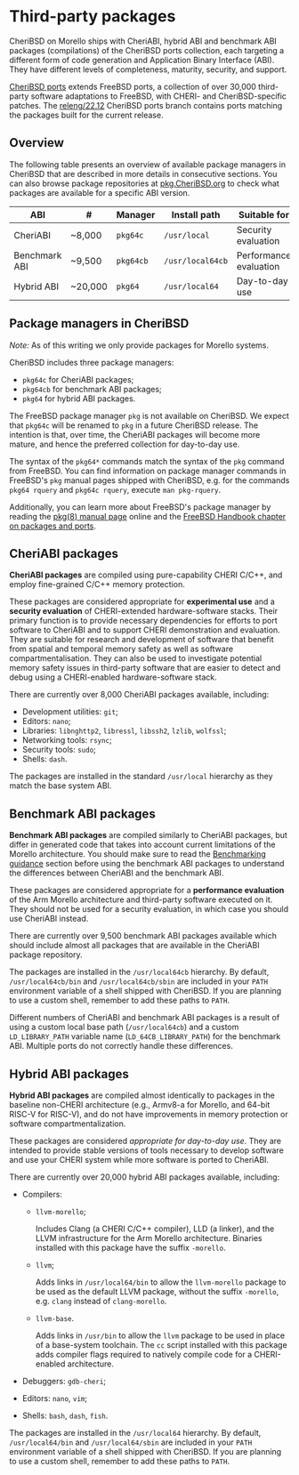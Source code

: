 # Third-party packages

CheriBSD on Morello ships with CheriABI, hybrid ABI and benchmark ABI packages
(compilations) of the CheriBSD ports collection, each targeting a different
form of code generation and Application Binary Interface (ABI).
They have different levels of completeness, maturity, security, and support.

[CheriBSD ports](https://github.com/CTSRD-CHERI/cheribsd-ports)
extends FreeBSD ports, a collection of over 30,000 third-party
software adaptations to FreeBSD, with CHERI- and CheriBSD-specific patches.
The
[releng/22.12](https://github.com/CTSRD-CHERI/cheribsd-ports/tree/releng/22.12)
CheriBSD ports branch contains ports matching the packages built for the current
release.

## Overview

The following table presents an overview of available package managers in
CheriBSD that are described in more details in consecutive sections.
You can also browse package repositories at
[pkg.CheriBSD.org](https://pkg.CheriBSD.org/)
to check what packages are available for a specific ABI version.

| ABI           | #       | Manager   | Install path     | Suitable for           |
|---------------|---------|-----------|------------------|------------------------|
| CheriABI      | ~8,000  | `pkg64c`  | `/usr/local`     | Security evaluation    |
| Benchmark ABI | ~9,500  | `pkg64cb` | `/usr/local64cb` | Performance evaluation |
| Hybrid ABI    | ~20,000 | `pkg64`   | `/usr/local64`   | Day-to-day use         |

## Package managers in CheriBSD

*Note:* As of this writing we only provide packages for Morello systems.

CheriBSD includes three package managers:

* `pkg64c` for CheriABI packages;
* `pkg64cb` for benchmark ABI packages;
* `pkg64` for hybrid ABI packages.

The FreeBSD package manager `pkg` is not available on CheriBSD.
We expect that `pkg64c` will be renamed to `pkg` in a future CheriBSD release.
The intention is that, over time, the CheriABI packages will become more
mature, and hence the preferred collection for day-to-day use.

The syntax of the `pkg64*` commands match the syntax of the `pkg`
command from FreeBSD.
You can find information on package manager commands in FreeBSD's `pkg` manual
pages shipped with CheriBSD, e.g. for the commands `pkg64 rquery` and
`pkg64c rquery`, execute `man pkg-rquery`.

Additionally, you can learn more about FreeBSD's package manager by reading the
[pkg(8) manual page](https://www.freebsd.org/cgi/man.cgi?pkg(7)) online
and the [FreeBSD Handbook chapter on packages and
ports](https://docs.freebsd.org/en/books/handbook/ports/).

## CheriABI packages

**CheriABI packages** are compiled using pure-capability CHERI C/C++, and
employ fine-grained C/C++ memory protection.

These packages are considered appropriate for **experimental use** and
a **security evaluation** of CHERI-extended hardware-software stacks.
Their primary function is to provide necessary dependencies for efforts to port
software to CheriABI and to support CHERI demonstration and evaluation.
They are suitable for research and development of software that benefit from
spatial and temporal memory safety as well as software compartmentalisation.
They can also be used to investigate potential memory safety issues in
third-party software that are easier to detect and debug using a CHERI-enabled
hardware-software stack.

There are currently over 8,000 CheriABI packages available, including:

* Development utilities: `git`;
* Editors: `nano`;
* Libraries: `libnghttp2`, `libressl`, `libssh2`, `lzlib`, `wolfssl`;
* Networking tools: `rsync`;
* Security tools: `sudo`;
* Shells: `dash`.

The packages are installed in the standard `/usr/local` hierarchy as they match
the base system ABI.

## Benchmark ABI packages

**Benchmark ABI packages** are compiled similarly to CheriABI packages, but
differ in generated code that takes into account current limitations of the
Morello architecture.
You should make sure to read the
[Benchmarking guidance](../benchmarking/)
section before using the benchmark ABI packages to understand the differences
between CheriABI and the benchmark ABI.

These packages are considered appropriate for a **performance evaluation** of
the Arm Morello architecture and third-party software executed on it.
They should not be used for a security evaluation, in which case you should use
CheriABI instead.

There are currently over 9,500 benchmark ABI packages available which should
include almost all packages that are available in the CheriABI package
repository.

The packages are installed in the `/usr/local64cb` hierarchy.
By default, `/usr/local64cb/bin` and `/usr/local64cb/sbin` are included in your
`PATH` environment variable of a shell shipped with CheriBSD.
If you are planning to use a custom shell, remember to add these paths to
`PATH`.

Different numbers of CheriABI and benchmark ABI packages is a result of using a
custom local base path (`/usr/local64cb`) and a custom `LD_LIBRARY_PATH`
variable name (`LD_64CB_LIBRARY_PATH`) for the benchmark ABI.
Multiple ports do not correctly handle these differences.

## Hybrid ABI packages

**Hybrid ABI packages** are compiled almost identically to packages in the
baseline non-CHERI architecture (e.g., Armv8-a for Morello, and 64-bit
RISC-V for RISC-V), and do not have improvements in memory protection or
software compartmentalization.

These packages are considered *appropriate for day-to-day use*.
They are intended to provide stable versions of tools necessary to develop
software and use your CHERI system while more software is ported to CheriABI.

There are currently over 20,000 hybrid ABI packages available, including:

* Compilers:

  * `llvm-morello`;

    Includes Clang (a CHERI C/C++ compiler), LLD (a linker), and the LLVM
    infrastructure for the Arm Morello architecture.
    Binaries installed with this package have the suffix `-morello`.

  * `llvm`;

    Adds links in `/usr/local64/bin` to allow the `llvm-morello` package to be
    used as the default LLVM package, without the suffix `-morello`,
    e.g. `clang` instead of `clang-morello`.

  * `llvm-base`.

    Adds links in `/usr/bin` to allow the `llvm` package to be used in place of
    a base-system toolchain. The `cc` script installed with this package adds
    compiler flags required to natively compile code for a CHERI-enabled
    architecture.

* Debuggers: `gdb-cheri`;
* Editors: `nano`, `vim`;
* Shells: `bash`, `dash`, `fish`.

The packages are installed in the `/usr/local64` hierarchy.
By default, `/usr/local64/bin` and `/usr/local64/sbin` are included in your
`PATH` environment variable of a shell shipped with CheriBSD.
If you are planning to use a custom shell, remember to add these paths to
`PATH`.
